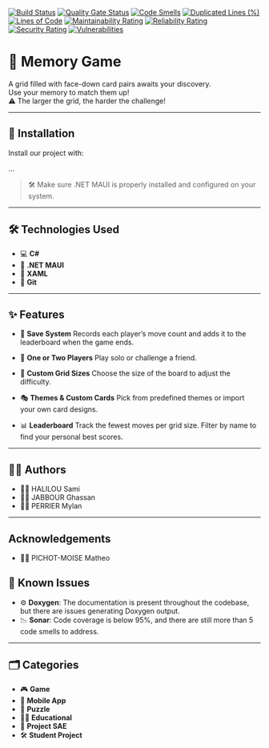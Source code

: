 
[![Build Status](https://codefirst.iut.uca.fr/api/badges/2025_SAE_1A/SAE_1A_G7_JABBOUR_HALILOU_PERRIER_Memory/status.svg)](https://codefirst.iut.uca.fr/2025_SAE_1A/SAE_1A_G7_JABBOUR_HALILOU_PERRIER_Memory)
[![Quality Gate Status](https://codefirst.iut.uca.fr/sonar/api/project_badges/measure?project=MemoryDotnet&metric=alert_status&token=57cbc68b7ab086fb472b8eee00b1e9f020daa26c)](https://codefirst.iut.uca.fr/sonar/dashboard?id=MemoryDotnet)
[![Code Smells](https://codefirst.iut.uca.fr/sonar/api/project_badges/measure?project=MemoryDotnet&metric=code_smells&token=57cbc68b7ab086fb472b8eee00b1e9f020daa26c)](https://codefirst.iut.uca.fr/sonar/dashboard?id=MemoryDotnet)
[![Duplicated Lines (%)](https://codefirst.iut.uca.fr/sonar/api/project_badges/measure?project=MemoryDotnet&metric=duplicated_lines_density&token=57cbc68b7ab086fb472b8eee00b1e9f020daa26c)](https://codefirst.iut.uca.fr/sonar/dashboard?id=MemoryDotnet)
[![Lines of Code](https://codefirst.iut.uca.fr/sonar/api/project_badges/measure?project=MemoryDotnet&metric=ncloc&token=57cbc68b7ab086fb472b8eee00b1e9f020daa26c)](https://codefirst.iut.uca.fr/sonar/dashboard?id=MemoryDotnet)
[![Maintainability Rating](https://codefirst.iut.uca.fr/sonar/api/project_badges/measure?project=MemoryDotnet&metric=sqale_rating&token=57cbc68b7ab086fb472b8eee00b1e9f020daa26c)](https://codefirst.iut.uca.fr/sonar/dashboard?id=MemoryDotnet)
[![Reliability Rating](https://codefirst.iut.uca.fr/sonar/api/project_badges/measure?project=MemoryDotnet&metric=reliability_rating&token=57cbc68b7ab086fb472b8eee00b1e9f020daa26c)](https://codefirst.iut.uca.fr/sonar/dashboard?id=MemoryDotnet)
[![Security Rating](https://codefirst.iut.uca.fr/sonar/api/project_badges/measure?project=MemoryDotnet&metric=security_rating&token=57cbc68b7ab086fb472b8eee00b1e9f020daa26c)](https://codefirst.iut.uca.fr/sonar/dashboard?id=MemoryDotnet)
[![Vulnerabilities](https://codefirst.iut.uca.fr/sonar/api/project_badges/measure?project=MemoryDotnet&metric=vulnerabilities&token=57cbc68b7ab086fb472b8eee00b1e9f020daa26c)](https://codefirst.iut.uca.fr/sonar/dashboard?id=MemoryDotnet)


# 🧠 Memory Game 

A grid filled with face-down card pairs awaits your discovery.  
Use your memory to match them up!  
⚠️ The larger the grid, the harder the challenge!

---

## 🚀 Installation

Install our project with:

...

> 🛠 Make sure .NET MAUI is properly installed and configured on your system.

---

## 🛠️ Technologies Used

* 💻 **C#**
* 🧱 **.NET MAUI**
* 🎨 **XAML**
* 🔧 **Git**

---

## ✨ Features

* 💾 **Save System**
  Records each player’s move count and adds it to the leaderboard when the game ends.

* 👥 **One or Two Players**
  Play solo or challenge a friend.

* 🧩 **Custom Grid Sizes**
  Choose the size of the board to adjust the difficulty.

* 🎭 **Themes & Custom Cards**
  Pick from predefined themes or import your own card designs.

* 📊 **Leaderboard**
  Track the fewest moves per grid size. Filter by name to find your personal best scores.

---

## 👨‍💻 Authors

* 🧑‍💻 HALILOU Sami
* 👨‍💻 JABBOUR Ghassan
* 👨‍💻 PERRIER Mylan

---

## Acknowledgements

* 🧑‍💻 PICHOT-MOISE Matheo

## 🐞 Known Issues

* ⚙️ **Doxygen**: The documentation is present throughout the codebase, but there are issues generating Doxygen output.
* 📉 **Sonar**: Code coverage is below 95%, and there are still more than 5 code smells to address.

---

## 🗂️ Categories

* 🎮 **Game**
* 📱 **Mobile App**
* 🧠 **Puzzle**
* 👨‍🏫 **Educational**
* 🧪 **Project SAE**
* 🛠️ **Student Project**

